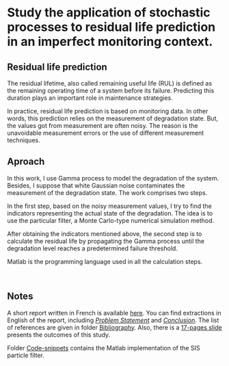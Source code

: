 # Study the application of stochastic processes to residual life prediction in an imperfect monitoring context.

## Residual life prediction
The residual lifetime, also called remaining useful life (RUL) is defined as the remaining operating time of a system before its failure. Predicting this duration plays an important role in maintenance strategies. 

In practice, residual life prediction is based on monitoring data. In other words, this prediction relies on the measurement of degradation state. But, the values got from measurement are often noisy. The reason is the unavoidable measurement errors or the use of different measurement techniques. 

## Aproach
In this work, I use Gamma process to model the degradation of the system. Besides, I suppose that white Gaussian noise contaminates the measurement of the degradation state. The work comprises two steps.

In the first step, based on the noisy measurement values, I try to find the indicators representing the actual state of the degradation. The idea is to use the particular filter, a Monte Carlo-type numerical simulation method.

After obtaining the indicators mentioned above, the second step is to calculate the residual life by propagating the Gamma process until the degradation level reaches a predetermined failure threshold.

Matlab is the programming language used in all the calculation steps.

<br>

## Notes
A short report written in French is available [here](/Report/Rapport-de-stage.pdf). You can find extractions in English of the report, including  [_Problem Statement_](/Report/Problem-statement.pdf) and [_Conclusion_](/Report/Conclusion.pdf). The list of references are given in folder [Bibliography](/Report/Bibliography/). Also, there is a [17-pages slide](/Presentation-slide/Slide-de-presentation_Soutenance-Master.pdf) presents the outcomes of this study.

Folder [Code-snippets](/Code-snippets/) contains the Matlab implementation of the SIS particle filter.

